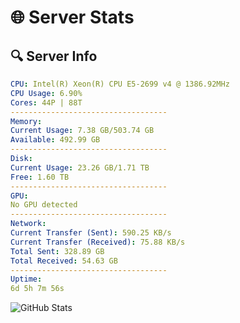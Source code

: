# 🌐 Server Stats
## 🔍 Server Info
```yaml
CPU: Intel(R) Xeon(R) CPU E5-2699 v4 @ 1386.92MHz
CPU Usage: 6.90%
Cores: 44P | 88T
-----------------------------------
Memory:
Current Usage: 7.38 GB/503.74 GB
Available: 492.99 GB
-----------------------------------
Disk:
Current Usage: 23.26 GB/1.71 TB
Free: 1.60 TB
-----------------------------------
GPU:
No GPU detected
-----------------------------------
Network:
Current Transfer (Sent): 590.25 KB/s
Current Transfer (Received): 75.88 KB/s
Total Sent: 328.89 GB
Total Received: 54.63 GB
-----------------------------------
Uptime:
6d 5h 7m 56s
```
![GitHub Stats](https://img.shields.io/badge/Updated-2025-04-25_22:16:44-blue)